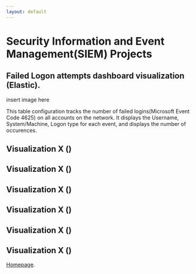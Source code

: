 ```yaml
---
layout: default
---
```


# Security Information and Event Management(SIEM) Projects

## Failed Logon attempts dashboard visualization (Elastic).

insert image here

This table configuration tracks the number of failed logins(Microsoft Event Code 4625) on all accounts on the network.
It displays the Username, System/Machine, Logon type for each event, and displays the number of occurences.

## Visualization X ()

## Visualization X ()

## Visualization X ()

## Visualization X ()

## Visualization X ()

## Visualization X ()


[Homepage](index.md).
